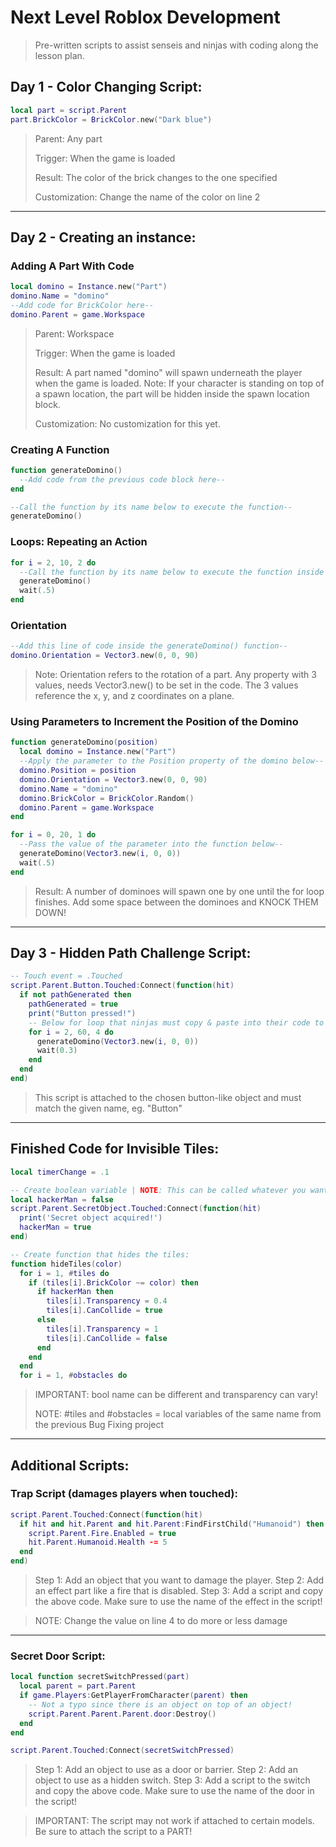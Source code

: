 # Next Level Roblox Development

> Pre-written scripts to assist senseis and ninjas with coding along the lesson plan.

## Day 1 - Color Changing Script:

```lua
local part = script.Parent
part.BrickColor = BrickColor.new("Dark blue")
```

> Parent: Any part
> 
> Trigger: When the game is loaded 
> 
> Result: The color of the brick changes to the one specified 
> 
> Customization: Change the name of the color on line 2

---

## Day 2 - Creating an instance:

### Adding A Part With Code

```lua
local domino = Instance.new("Part")
domino.Name = "domino"
--Add code for BrickColor here--
domino.Parent = game.Workspace
```

> Parent: Workspace
> 
> Trigger: When the game is loaded 
> 
> Result: A part named "domino" will spawn underneath the player when the game is loaded. Note: If your character is standing on top of a spawn location, the part will be hidden inside the spawn location block.
> 
> Customization: No customization for this yet.

### Creating A Function

```lua
function generateDomino()
  --Add code from the previous code block here--
end

--Call the function by its name below to execute the function--
generateDomino()
```

### Loops: Repeating an Action

```lua
for i = 2, 10, 2 do
  --Call the function by its name below to execute the function inside the for loop--
  generateDomino()
  wait(.5)
end
```

### Orientation

```lua
--Add this line of code inside the generateDomino() function--
domino.Orientation = Vector3.new(0, 0, 90)
```

> Note: Orientation refers to the rotation of a part. Any property with 3 values, needs Vector3.new() to be set in the code. The 3 values reference the x, y, and z coordinates on a plane.

### Using Parameters to Increment the Position of the Domino

```lua
function generateDomino(position)
  local domino = Instance.new("Part")
  --Apply the parameter to the Position property of the domino below--
  domino.Position = position
  domino.Orientation = Vector3.new(0, 0, 90)
  domino.Name = "domino"
  domino.BrickColor = BrickColor.Random()
  domino.Parent = game.Workspace
end

for i = 0, 20, 1 do
  --Pass the value of the parameter into the function below--
  generateDomino(Vector3.new(i, 0, 0))
  wait(.5)
end
```

> Result: A number of dominoes will spawn one by one until the for loop finishes. Add some space between the dominoes and KNOCK THEM DOWN!

---

## Day 3 - Hidden Path Challenge Script:

```lua
-- Touch event = .Touched
script.Parent.Button.Touched:Connect(function(hit)
  if not pathGenerated then
    pathGenerated = true
    print("Button pressed!")
    -- Below for loop that ninjas must copy & paste into their code to connect the path generation to the Touch event
    for i = 2, 60, 4 do
      generateDomino(Vector3.new(i, 0, 0))
      wait(0.3)
    end
  end
end)
```

> This script is attached to the chosen button-like object and must match the given name, eg. "Button"

---

## Finished Code for Invisible Tiles:

```lua
local timerChange = .1

-- Create boolean variable | NOTE: This can be called whatever you want!
local hackerMan = false
script.Parent.SecretObject.Touched:Connect(function(hit)
  print('Secret object acquired!')
  hackerMan = true
end)

-- Create function that hides the tiles:
function hideTiles(color)
  for i = 1, #tiles do
    if (tiles[i].BrickColor ~= color) then
      if hackerMan then
        tiles[i].Transparency = 0.4
        tiles[i].CanCollide = true
      else
        tiles[i].Transparency = 1
        tiles[i].CanCollide = false
      end
    end
  end
  for i = 1, #obstacles do
```

> IMPORTANT: bool name can be different and transparency can vary!
>
> NOTE: #tiles and #obstacles = local variables of the same name from the previous Bug Fixing project

---

## Additional Scripts:

### Trap Script (damages players when touched):

```lua
script.Parent.Touched:Connect(function(hit)
  if hit and hit.Parent and hit.Parent:FindFirstChild("Humanoid") then
    script.Parent.Fire.Enabled = true
    hit.Parent.Humanoid.Health -= 5
  end
end)
```

> Step 1: Add an object that you want to damage the player.
> Step 2: Add an effect part like a fire that is disabled.
> Step 3: Add a script and copy the above code. Make sure to use the name of the effect in the script!

> NOTE: Change the value on line 4 to do more or less damage

---

### Secret Door Script:

```lua
local function secretSwitchPressed(part)
  local parent = part.Parent
  if game.Players:GetPlayerFromCharacter(parent) then
    -- Not a typo since there is an object on top of an object!
    script.Parent.Parent.Parent.door:Destroy()
  end
end

script.Parent.Touched:Connect(secretSwitchPressed)
```

> Step 1: Add an object to use as a door or barrier.
> Step 2: Add an object to use as a hidden switch.
> Step 3: Add a script to the switch and copy the above code. Make sure to use the name of the door in the script!

> IMPORTANT: The script may not work if attached to certain models. Be sure to attach the script to a PART!
